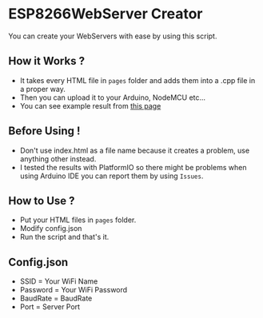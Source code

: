 # ESP8266WebServer Creator
You can create your WebServers with ease by using this script.

## How it Works ?
* It takes every HTML file in `pages` folder and adds them into a .cpp file in a proper way.
* Then you can upload it to your Arduino, NodeMCU etc...
* You can see example result from [this page](https://gist.github.com/yussufjpg/10c04b4c92bc69da3b224e97a80e2bfa)

## Before Using !
* Don't use index.html as a file name because it creates a problem, use anything other instead.
* I tested the results with PlatformIO so there might be problems when using Arduino IDE you can report them by using `Issues`.

## How to Use ?
* Put your HTML files in `pages` folder.
* Modify config.json
* Run the script and that's it.

## Config.json
* SSID = Your WiFi Name
* Password = Your WiFi Password
* BaudRate = BaudRate
* Port = Server Port
